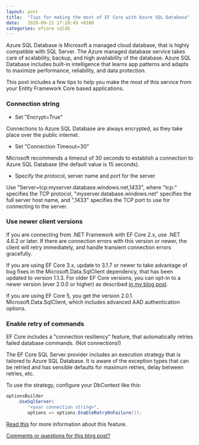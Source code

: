```yaml
---
layout: post
title:  "Tips for making the most of EF Core with Azure SQL Database"
date:   2020-09-21 17:28:49 +0100
categories: efcore sqldb
---
```


Azure SQL Database is Microsoft a managed cloud database, that is highly compatible with SQL Server. The Azure managed database service takes care of scalability, backup, and high availability of the database. Azure SQL Database includes built-in intelligence that learns app patterns and adapts to maximize performance, reliability, and data protection.

This post includes a few tips to help you make the most of this service from your Entity Framework Core based applications.

### Connection string

- Set "Encrypt=True"

Connections to Azure SQL Database are always encrypted, as they take place over the public internet.

- Set "Connection Timeout=30"

Microsoft recommends a timeout of 30 seconds to establish a connection to Azure SQL Database (the default value is 15 seconds).

- Specify the protocol, server name and port for the server

Use "Server=tcp:myserver.database.windows.net,1433", where "tcp:" specifies the TCP protocol, "myserver.database.windows.net" specifies the full server host name, and ",1433" specifies the TCP port to use for connecting to the server.

### Use newer client versions 

If you are connecting from .NET Framework with EF Core 2.x, use .NET 4.6.2 or later. If there are connection errors with this version or newer, the client will retry immediately, and handle transient connection errors gracefully.

If you are using EF Core 3.x, update to 3.1.7 or newer to take advantage of bug fixes in the Microsoft.Data.SqlClient dependency, that has been updated to version 1.1.3. For older EF Core versions, you can opt-in to a newer version (ever 2.0.0 or higher) as described [in my blog post](https://erikej.github.io/efcore/sqlclient/2020/03/22/update_mds.html). 

If you are using EF Core 5, you get the version 2.0.1. Microsoft.Data.SqlClient, which includes advanced AAD authentication options.

### Enable retry of commands

EF Core includes a "connection resiliency" feature, that automatically retries failed database commands. (Not connections!) 

The EF Core SQL Server provider includes an execution strategy that is tailored to Azure SQL Database. It is aware of the exception types that can be retried and has sensible defaults for maximum retries, delay between retries, etc.

To use the strategy, configure your DbContext like this:

```csharp
optionsBuilder
    .UseSqlServer(
        "<your connection string>",
        options => options.EnableRetryOnFailure());
```

[Read this](https://docs.microsoft.com/ef/core/miscellaneous/connection-resiliency?WT.mc_id=DT-MVP-4025156) for more information about this feature. 

[Comments or questions for this blog post?](https://github.com/ErikEJ/erikej.github.io/issues/13)
